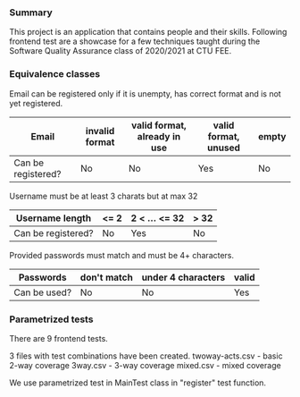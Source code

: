 ### Summary

This project is an application that contains people and their skills.
Following frontend test are a showcase for a few techniques taught during
the Software Quality Assurance class of 2020/2021 at CTU FEE.

### Equivalence classes

Email can be registered only if it is unempty, has correct format and is not yet registered.

| Email              | invalid format | valid format, already in use | valid format, unused | empty |
| ------------------ | -------------- | ---------------------------- | -------------------- | ----- |
| Can be registered? | No             | No                           | Yes                  | No    |

Username must be at least 3 charats but at max 32

| Username length    | <= 2 | 2 < … <= 32 | > 32 |
| ------------------ | ---- | ----------- | ---- |
| Can be registered? | No   | Yes         | No   |

Provided passwords must match and must be 4+ characters.

| Passwords    | don't match | under 4 characters | valid |
| ------------ | ----------- | ------------------ | ----- |
| Can be used? | No          | No                 | Yes   |

### Parametrized tests

There are 9 frontend tests.

3 files with test combinations have been created.
twoway-acts.csv - basic 2-way coverage
3way.csv - 3-way coverage
mixed.csv - mixed coverage

We use parametrized test in MainTest class in "register" test function.
